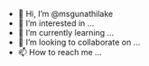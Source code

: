 - 👋 Hi, I’m @msgunathilake
- 👀 I’m interested in ...
- 🌱 I’m currently learning ...
- 💞️ I’m looking to collaborate on ...
- 📫 How to reach me ...

<!---
msgunathilake/msgunathilake is a ✨ special ✨ repository because its `README.md` (this file) appears on your GitHub profile.
You can click the Preview link to take a look at your changes.
--->
